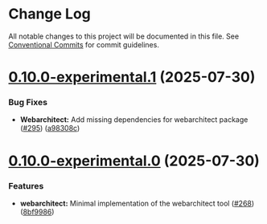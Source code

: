 # Change Log

All notable changes to this project will be documented in this file.
See [Conventional Commits](https://conventionalcommits.org) for commit guidelines.

# [0.10.0-experimental.1](https://github.com/canonical/ds25/compare/v0.10.0-experimental.0...v0.10.0-experimental.1) (2025-07-30)


### Bug Fixes

* **Webarchitect:** Add missing dependencies for webarchitect package ([#295](https://github.com/canonical/ds25/issues/295)) ([a98308c](https://github.com/canonical/ds25/commit/a98308cf464315fb7cdefeb0d307cefdc74e9af4))





# [0.10.0-experimental.0](https://github.com/canonical/ds25/compare/v0.9.1-experimental.0...v0.10.0-experimental.0) (2025-07-30)


### Features

* **webarchitect:** Minimal implementation of the webarchitect tool ([#268](https://github.com/canonical/ds25/issues/268)) ([8bf9986](https://github.com/canonical/ds25/commit/8bf9986971a3ec2e3bb656b4087640a8b2a7ffc2))
